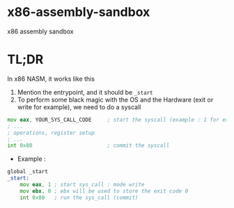 # x86-assembly-sandbox
x86 assembly sandbox

# TL;DR
In x86 NASM, it works like this
1. Mention the entrypoint, and it should be `_start`
2. To perform some black magic with the OS and the Hardware (exit or write for example), we need to do a syscall

```asm
mov eax, YOUR_SYS_CALL_CODE     ; start the syscall (example : 1 for exit, 4 for write to the stdout)
; ... 
; operations, register setup
; ...
int 0x80                        ; commit the syscall
```

* Example :
```asm
global _start
_start:
    mov eax, 1 ; start sys_call : mode write
    mov ebx, 0 ; ebx will be used to store the exit code 0
    int 0x80   ; run the sys_call (commit)
```
